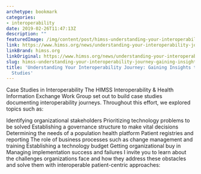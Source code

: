 ```yaml
---
archetype: bookmark
categories:
- interoperability
date: 2019-02-26T11:47:13Z
description: ""
featuredImage: /img/content/post/himss-understanding-your-interoperability-journey-gaining-insights-through-case-studies.jpg
link: https://www.himss.org/news/understanding-your-interoperability-journey-gaining-insights-through-case-studies
linkBrand: himss.org
linkOriginal: https://www.himss.org/news/understanding-your-interoperability-journey-gaining-insights-through-case-studies
slug: himss-understanding-your-interoperability-journey-gaining-insights-through-case-studies
title: 'Understanding Your Interoperability Journey: Gaining Insights through Case
  Studies'
---
```

Case Studies in Interoperability
The HIMSS Interoperability & Health Information Exchange Work Group set out to build case studies documenting interoperability journeys. Throughout this effort, we explored topics such as:

Identifying organizational stakeholders
Prioritizing technology problems to be solved
Establishing a governance structure to make vital decisions
Determining the needs of a population health platform
Patient registries and reporting
The role of business processes such as change management and training
Establishing a technology budget
Getting organizational buy in
Managing implementation success and failures
I invite you to learn about the challenges organizations face and how they address these obstacles and solve them with interoperable patient-centric approaches:


